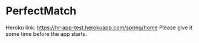 # PerfectMatch

Heroku link: https://hr-app-test.herokuapp.com/spring/home
Please give it some time before the app starts.
